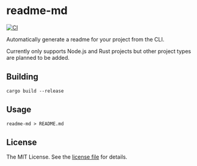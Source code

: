 readme-md
=========
[![CI](https://github.com/jbenner-radham/readme-md/actions/workflows/ci.yaml/badge.svg)](https://github.com/jbenner-radham/readme-md/actions/workflows/ci.yaml)

Automatically generate a readme for your project from the CLI.

Currently only supports Node.js and Rust projects but other project types are planned to be added.

Building
--------
```shell
cargo build --release
```

Usage
-----
```shell
readme-md > README.md
```

License
-------
The MIT License. See the [license file](LICENSE) for details.
